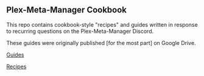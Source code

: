 ## Plex-Meta-Manager Cookbook

This repo contains cookbook-style "recipes" and guides written in response to recurring questions on the Plex-Meta-Manager Discord.

These guides were originally published [for the most part] on Google Drive.

[Guides](guides/README.md)

[Recipes](defaults/README.md)

